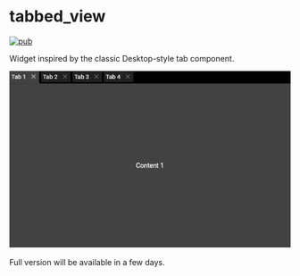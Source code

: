 # tabbed_view

[![pub](https://img.shields.io/pub/v/tabbed_view.svg)](https://pub.dev/packages/tabbed_view)

Widget inspired by the classic Desktop-style tab component.

![animated](https://raw.githubusercontent.com/caduandrade/tabbed_view_images/main/image1.png)

Full version will be available in a few days.